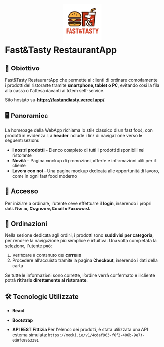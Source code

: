 # <div style="text-align: center;"><img src="/FastFood_E-Commerce/public/logoapp.png" width="25%"></div> Fast&Tasty RestaurantApp

## 🎯 Obiettivo

Fast&Tasty RestaurantApp che permette ai clienti di ordinare comodamente i prodotti del ristorante tramite **smartphone, tablet o PC**, evitando così la fila alla cassa o l'attesa davanti ai totem self-service.

Sito hostato su-**https://fastandtasty.vercel.app/**

## 🖥️ Panoramica

La homepage della WebApp richiama lo stile classico di un fast food, con prodotti in evidenza. La **header** include i link di navigazione verso le seguenti sezioni:

- **I nostri prodotti** – Elenco completo di tutti i prodotti disponibili nel ristorante
- **Novità** – Pagina mockup di promozioni, offerte e informazioni utili per il cliente
- **Lavora con noi** – Una pagina mockup dedicata alle opportunità di lavoro, come in ogni fast food moderno

## 🔐 Accesso

Per iniziare a ordinare, l'utente deve effettuare il **login**, inserendo i propri dati: **Nome, Cognome, Email e Password**.

## 🍔 Ordinazioni

Nella sezione dedicata agli ordini, i prodotti sono **suddivisi per categoria**, per rendere la navigazione più semplice e intuitiva. Una volta completata la selezione, l'utente può:

1. Verificare il contenuto del **carrello**
2. Procedere all’acquisto tramite la pagina **Checkout**, inserendo i dati della carta

Se tutte le informazioni sono corrette, l’ordine verrà confermato e il cliente potrà **ritirarlo direttamente al ristorante**.

## 🛠️ Tecnologie Utilizzate

- **React**
- **Bootstrap**

- **API REST Fittizia**
  Per l'elenco dei prodotti, è stata utilizzata una API esterna simulata:
  `https://mocki.io/v1/4cdaf963-f6f2-406b-9e73-0d9f699b3391`
